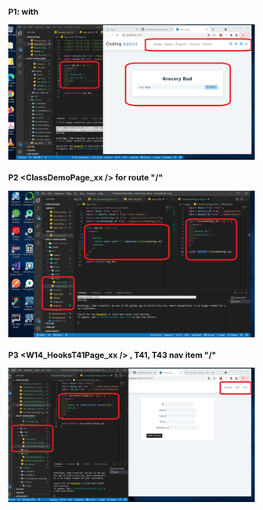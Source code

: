 ### P1: <Navbar /> with <Grocery />

![p1.png](./p1.png)

### P2 <ClassDemoPage_xx /> for route "/"

![p2.png](./p2.png)

### P3 <W14_HooksT41Page_xx /> , T41, T43 nav item "/"

![p3.png](./p3.png)
